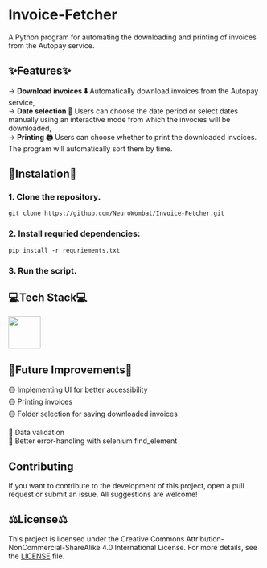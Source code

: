 # Invoice-Fetcher
A Python program for automating the downloading and printing of invoices from the Autopay service.

## ✨Features✨
  -> **Download invoices ⬇️** Automatically download invoices from the Autopay service,  
  -> **Date selection 📅** Users can choose the date period or select dates manually using an interactive mode from which the invocies will be downloaded,  
  -> **Printing 🖨️** Users can choose whether to print the downloaded invoices. The program will automatically sort them by time.  

## 💾Instalation💾
### 1. Clone the repository.
```
git clone https://github.com/NeuroWombat/Invoice-Fetcher.git
```
### 2. Install requried dependencies:
```
pip install -r requriements.txt
```
### 3. Run the script.

## 💻Tech Stack💻
 <img src="https://github.com/NeuroWombat/IMG/blob/main/Python.png" height="64px"></img>

## 🔮Future Improvements🔮
  🟡 Implementing UI for better accessibility  
  🟡 Printing invoices  
  🟡 Folder selection for saving downloaded invoices  
  
  🔴 Data validation  
  🔴 Better error-handling with selenium find_element  

## Contributing
If you want to contribute to the development of this project, open a pull request or submit an issue. All suggestions are welcome!

## ⚖️License⚖️ 
This project is licensed under the Creative Commons Attribution-NonCommercial-ShareAlike 4.0 International License. For more details, see the [LICENSE](https://github.com/NeuroWombat/Autopay-invoice-automation?tab=License-1-ov-file) file.

